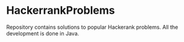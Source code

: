 ﻿# HackerrankProblems

Repository contains solutions to popular Hackerank problems.
All the development is done in Java.
